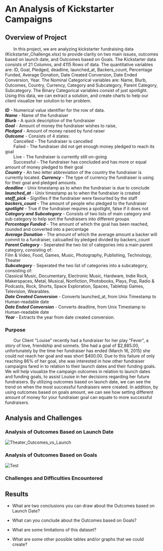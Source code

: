 # An Analysis of Kickstarter Campaigns

## Overview of Project

&nbsp;&nbsp;&nbsp;&nbsp;&nbsp;&nbsp; In this project, we are analyzing kickstarter fundraising data (Kickstarter_Challenge.xlsx) to provide clarity on two main issues, 
outcomes based on launch date, and Outcomes based on Goals. The Kickstarter data consists of 21 Columns, and 4115 Rows of data. The quantitative variables are:
ID, Goal, Pledged, deadline, launched_at, Backers_count, Percentage Funded, Average Donation, Date Created Conversion,  Date Ended Conversion, Year. 
The Nominal Categorical variables are: Name, Blurb, Outcomes, Country, Currency, Category and Subcategory, Parent Category, Subcategory. 
The Binary Categorical variables consist of just spotlight. Using this data, we can extract a solution, and create charts to help our client visualize her solution to her problem. 

_**ID**_ - Numerical value identifier for the row of data.  
_**Name**_ - Name of the fundraiser  
_**Blurb**_ - A quick description of the fundraisier  
_**Goal**_ - Amount of money the fundraiser wishes to raise, \
_**Pledged**_ - Amount of money raised by fund raiser \
_**Outcome**_ - Consists of 4 states:  
&nbsp;&nbsp;&nbsp;&nbsp;&nbsp;&nbsp; Cancelled - The fundraiser is cancelled  
&nbsp;&nbsp;&nbsp;&nbsp;&nbsp;&nbsp; Failed - The fundraiser did not get enough money pledged to reach its goal  
&nbsp;&nbsp;&nbsp;&nbsp;&nbsp;&nbsp; Live - The fundraiser is currently still on-going  
&nbsp;&nbsp;&nbsp;&nbsp;&nbsp;&nbsp; Successful - The fundraiser has concluded and has more or equal amount of money pledged to their goal \
_**Country**_ - An two letter abbreviation of the country the fundraiser is currently located. 
_**Currency**_ - The type of currency the fundraiser is using for their goal and pledged amounts.  
_**deadline**_ - Unix timestamp as to when the fundraiser is due to conclude  
_**launched_at**_ - Unix timestamp as to when the fundraiser is created 
_**staff_pick**_ - Signifies if the fundraiser were favourited by the staff \
_**backers_count**_ - The amount of people who pledged to the fundraiser \
_**spotlight**_ - True if the fundraiser requires a spotlight, false if it does not \
_**Category and Subcategory**_ - Consists of two lists of main category and sub category to help sort the fundraisers into different groups \
_**Percentage Funded**_ - The amount of which the goal has been reached, rounded and converted into a percentage \
_**Average Donation**_ - The amount of which the average amount a backer will commit to a fundraiser, calcualted by pledged divided by backers_count \
_**Parent Category**_ - Seperated the two list of categories into a main parent category, consisting of: \
	Film & Video, Food, Games, Music, Photography, Publishing, Technology, Theater   \
_**Subcategory**_ - Seperated the two list of categories into a subcategory, consisting of: \
	Classical Music, Documentary, Electronic Music, Hardware, Indie Rock, Makerspaces,
Metal, Musical, Nonfiction, Photobooks, Plays, Pop, Radio & Podcasts, Rock, Shorts,
Space Exploration, Spaces, Tabletop Games, Television, Wearables.  
_**Date Created Conversion**_ - Converts launched_at, from Unix Timestamp to Human-readable date  
_**Date Ended Conversion**_ - Converts deadline,  from Unix Timestamp to Human-readable date  
_**Year**_ - Extracts the year from date created conversion.  
	
### Purpose

&nbsp;&nbsp;&nbsp;&nbsp;&nbsp;&nbsp; Our Client "Louise" recently had a fundraiser for her play "Fever", a story of love, 
friendship and sonnets. She had a goal of $2,885.00,  unfortunately by the time her fundraiser has ended (March 16, 2015) she could not reach her goal 
and was short $400.00. Due to this failure of only reaching 86% of her goal, she was interested in how other fundraiser campaigns fared in to relation 
to their launch dates and their funding goals. We will help visualize the campaign outcomes in relation to launch dates and funding goals, to assist Louise
in her decisions regarding her future fundraisers. By utilizing outcomes based on launch date, we can see the trend on when the most successful fundraisers were created.
In addition, by using outcomes based on goals amount, we can see how setting different amount of money for your fundraiser goal can equate to more successful fundraisers.  


## Analysis and Challenges

### Analysis of Outcomes Based on Launch Date

![Theater_Outcomes_vs_Launch](https://github.com/alecngai/Kickstarter-analysis/blob/main/Resources/Theater_Outcomes_vs_Launch.png)

### Analysis of Outcomes Based on Goals

![Test](https://github.com/alecngai/Kickstarter-analysis/blob/main/Resources/Outcomes_vs_Goals.png)
### Challenges and Difficulties Encountered

## Results

- What are two conclusions you can draw about the Outcomes based on Launch Date?

- What can you conclude about the Outcomes based on Goals?

- What are some limitations of this dataset?

- What are some other possible tables and/or graphs that we could create?